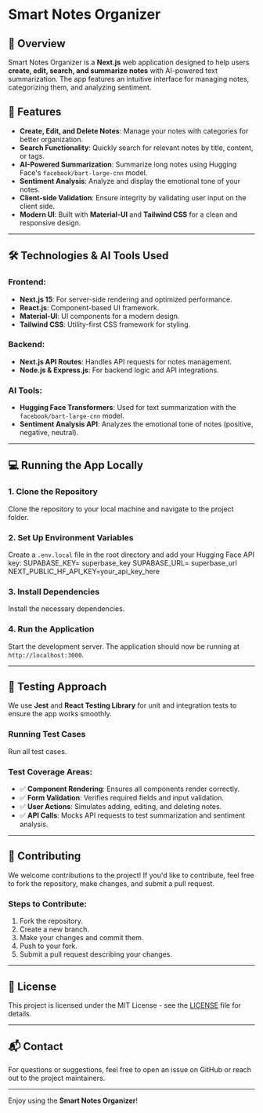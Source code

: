 # Smart Notes Organizer

## 📌 Overview

Smart Notes Organizer is a **Next.js** web application designed to help users **create, edit, search, and summarize notes** with AI-powered text summarization. The app features an intuitive interface for managing notes, categorizing them, and analyzing sentiment.

## 🚀 Features

- **Create, Edit, and Delete Notes**: Manage your notes with categories for better organization.
- **Search Functionality**: Quickly search for relevant notes by title, content, or tags.
- **AI-Powered Summarization**: Summarize long notes using Hugging Face's `facebook/bart-large-cnn` model.
- **Sentiment Analysis**: Analyze and display the emotional tone of your notes.
- **Client-side Validation**: Ensure integrity by validating user input on the client side.
- **Modern UI**: Built with **Material-UI** and **Tailwind CSS** for a clean and responsive design.

---

## 🛠️ Technologies & AI Tools Used

### **Frontend:**

- **Next.js 15**: For server-side rendering and optimized performance.
- **React.js**: Component-based UI framework.
- **Material-UI**: UI components for a modern design.
- **Tailwind CSS**: Utility-first CSS framework for styling.

### **Backend:**

- **Next.js API Routes**: Handles API requests for notes management.
- **Node.js & Express.js**: For backend logic and API integrations.

### **AI Tools:**

- **Hugging Face Transformers**: Used for text summarization with the `facebook/bart-large-cnn` model.
- **Sentiment Analysis API**: Analyzes the emotional tone of notes (positive, negative, neutral).

---

## 💻 Running the App Locally

### **1. Clone the Repository**

Clone the repository to your local machine and navigate to the project folder.

### **2. Set Up Environment Variables**

Create a `.env.local` file in the root directory and add your Hugging Face API key:
SUPABASE_KEY= superbase_key
SUPABASE_URL= superbase_url
NEXT_PUBLIC_HF_API_KEY=your_api_key_here


### **3. Install Dependencies**

Install the necessary dependencies.

### **4. Run the Application**

Start the development server. The application should now be running at `http://localhost:3000`.

---

## 🧪 Testing Approach

We use **Jest** and **React Testing Library** for unit and integration tests to ensure the app works smoothly.

### **Running Test Cases**

Run all test cases.

### **Test Coverage Areas:**

- ✅ **Component Rendering**: Ensures all components render correctly.
- ✅ **Form Validation**: Verifies required fields and input validation.
- ✅ **User Actions**: Simulates adding, editing, and deleting notes.
- ✅ **API Calls**: Mocks API requests to test summarization and sentiment analysis.

---

## 📝 Contributing

We welcome contributions to the project! If you'd like to contribute, feel free to fork the repository, make changes, and submit a pull request.

### **Steps to Contribute:**

1. Fork the repository.
2. Create a new branch.
3. Make your changes and commit them.
4. Push to your fork.
5. Submit a pull request describing your changes.

---

## 📄 License

This project is licensed under the MIT License - see the [LICENSE](LICENSE) file for details.

---

## 📬 Contact

For questions or suggestions, feel free to open an issue on GitHub or reach out to the project maintainers.

---

Enjoy using the **Smart Notes Organizer**!
